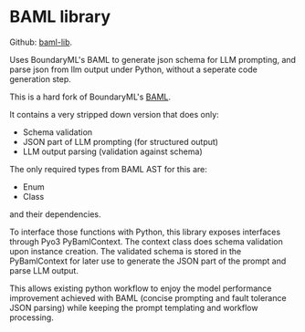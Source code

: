 # BAML library

Github: [baml-lib](https://github.com/hhclaw/baml-lib).

Uses BoundaryML's BAML to generate json schema for LLM prompting,
and parse json from llm output under Python, without a seperate code 
generation step.

This is a hard fork of BoundaryML's [BAML](https://github.com/BoundaryML/baml).

It contains a very stripped down version that does only:
- Schema validation
- JSON part of LLM prompting (for structured output)
- LLM output parsing (validation against schema)

The only required types from BAML AST for this are:
- Enum
- Class

and their dependencies.

To interface those functions with Python, this library exposes
interfaces through Pyo3 PyBamlContext.  The context class does schema 
validation upon instance creation. The validated
schema is stored in the PyBamlContext for later use
to generate the JSON part of the prompt and parse LLM output.

This allows existing python workflow to enjoy the model performance
improvement achieved with BAML (concise prompting and fault tolerance
JSON parsing) while keeping the prompt templating and workflow 
processing.
